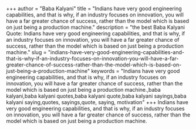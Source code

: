 +++
author = "Baba Kalyani"
title = "Indians have very good engineering capabilities, and that is why, if an industry focuses on innovation, you will have a far greater chance of success, rather than the model which is based on just being a production machine."
description = "the best Baba Kalyani Quote: Indians have very good engineering capabilities, and that is why, if an industry focuses on innovation, you will have a far greater chance of success, rather than the model which is based on just being a production machine."
slug = "indians-have-very-good-engineering-capabilities-and-that-is-why-if-an-industry-focuses-on-innovation-you-will-have-a-far-greater-chance-of-success-rather-than-the-model-which-is-based-on-just-being-a-production-machine"
keywords = "Indians have very good engineering capabilities, and that is why, if an industry focuses on innovation, you will have a far greater chance of success, rather than the model which is based on just being a production machine.,baba kalyani,baba kalyani quotes,baba kalyani quote,baba kalyani sayings,baba kalyani saying,quotes, sayings,quote, saying, motivation"
+++
Indians have very good engineering capabilities, and that is why, if an industry focuses on innovation, you will have a far greater chance of success, rather than the model which is based on just being a production machine.
